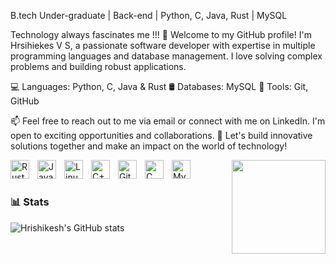 B.tech Under-graduate | Back-end | Python, C, Java, Rust | MySQL

Technology always fascinates me !!!
👋 Welcome to my GitHub profile! I'm Hrsihiekes V S, a passionate software developer with expertise in multiple programming languages and database management. I love solving complex problems and building robust applications.

💻 Languages: Python, C, Java & Rust
🛢️ Databases: MySQL
🔨 Tools: Git, GitHub

📫 Feel free to reach out to me via email or connect with me on LinkedIn. I'm open to exciting opportunities and collaborations.
🌟 Let's build innovative solutions together and make an impact on the world of technology!

<img align='right' src='https://github.com/Rishit-dagli/Rishit-dagli/blob/master/images/octocat-anime.gif' width='150"'>

<img align="left" alt="Rust" width="30px" style="padding-right:10px;" src="https://cdn.jsdelivr.net/gh/devicons/devicon/icons/rust/rust-plain.svg" />
<img align="left" alt="Java" width="30px" style="padding-right:10px;" src="https://cdn.jsdelivr.net/gh/devicons/devicon/icons/java/java-original.svg"/>
<img align="left" alt="Linux" width="30px" style="padding-right:10px;" src="https://cdn.jsdelivr.net/gh/devicons/devicon/icons/linux/linux-original.svg" />
<img align="left" alt="C++" width="30px" style="padding-right:10px;" src="https://cdn.jsdelivr.net/gh/devicons/devicon/icons/cplusplus/cplusplus-line.svg" />
<img align="left" alt="GitHub" width="30px" style="padding-right:10px;" src="https://cdn.jsdelivr.net/gh/devicons/devicon/icons/github/github-original.svg" />
<img align="left" alt="C" width="30px" style="padding-right:10px;" src="https://cdn.jsdelivr.net/gh/devicons/devicon/icons/c/c-original.svg" />
<img align="left" alt="MySql" width="30px" style="padding-right:10px;"src="https://cdn.jsdelivr.net/gh/devicons/devicon/icons/mysql/mysql-original-wordmark.svg" />
          


     
          
<link rel="stylesheet" href="https://cdn.jsdelivr.net/gh/devicons/devicon@v2.15.1/devicon.min.css">
          

<br />

#



### 📊 Stats
![Hrishikesh's GitHub stats](https://github-readme-stats.vercel.app/api?username=hrishikeshvs&show_icons=true&theme=gruvbox)




